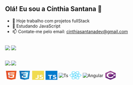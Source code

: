 ## Olá! Eu sou a Cínthia Santana 👋

- 🔭 Hoje trabalho com projetos fullStack
- 🌱 Estudando JavaScript
- 📫 Contate-me pelo email: cinthiasantanadev@gmail.com
<br>
<div> 
  <a href = "mailto:cinthiasantanadev@gmail.com"><img src="https://img.shields.io/badge/-Gmail-%23333?style=for-the-badge&logo=gmail&logoColor=white" target="_blank"></a>
  <a href="https://www.linkedin.com/in/cinthia-santana-419809219" target="_blank"><img src="https://img.shields.io/badge/-LinkedIn-%230077B5?style=for-the-badge&logo=linkedin&logoColor=white" target="_blank"></a> 
</div>

##

<a href="https://github.com/cinthiasantana/github-readme-stats">
  <img height=200 align="center" src="https://github-readme-stats.vercel.app/api?username=cinthiasantana&show_icons=true&theme=radical" />
</a>
<a href="https://github.com/cinthiasantana/convoychat">
  <img height=200 align="center" src="https://github-readme-stats.vercel.app/api/top-langs?username=cinthiasantana&layout=compact&langs_count=8&card_width=320&theme=radical" />
</a>

<div style="display: inline_block"><br>
  <img align="center" alt="HTML" height="30" width="40" src="https://raw.githubusercontent.com/devicons/devicon/master/icons/html5/html5-original.svg">
  <img align="center" alt="CSS" height="30" width="40" src="https://raw.githubusercontent.com/devicons/devicon/master/icons/css3/css3-original.svg">
  <img align="center" alt="Js" height="30" width="40" src="https://raw.githubusercontent.com/devicons/devicon/master/icons/javascript/javascript-plain.svg">
  <img align="center" alt="Ts" height="30" width="40" src="https://raw.githubusercontent.com/devicons/devicon/master/icons/typescript/typescript-plain.svg">
  <img align="center" alt="Ts" height="30" width="40" src="https://cdn.jsdelivr.net/gh/devicons/devicon/icons/nodejs/nodejs-original.svg" />
  <img align="center" alt="React" height="30" width="40" src="https://raw.githubusercontent.com/devicons/devicon/master/icons/react/react-original.svg">
  <img align="center" alt="Angular" height="30" width="40" 
src="https://cdn.jsdelivr.net/gh/devicons/devicon/icons/angularjs/angularjs-original.svg" />
  <img align="center" alt="Csharp" height="30" width="40" src="https://raw.githubusercontent.com/devicons/devicon/master/icons/csharp/csharp-original.svg">
</div>



